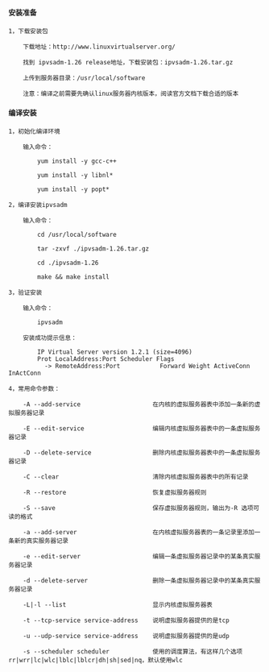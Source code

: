 
#### 安装准备

    1，下载安装包

        下载地址：http://www.linuxvirtualserver.org/

        找到 ipvsadm-1.26 release地址，下载安装包：ipvsadm-1.26.tar.gz

        上传到服务器目录：/usr/local/software

        注意：编译之前需要先确认linux服务器内核版本，阅读官方文档下载合适的版本

#### 编译安装

    1，初始化编译环境

        输入命令：

            yum install -y gcc-c++

            yum install -y libnl*

            yum install -y popt*

    2，编译安装ipvsadm

        输入命令：

            cd /usr/local/software

            tar -zxvf ./ipvsadm-1.26.tar.gz

            cd ./ipvsadm-1.26

            make && make install

    3，验证安装

        输入命令：

            ipvsadm

        安装成功提示信息：

            IP Virtual Server version 1.2.1 (size=4096)
            Prot LocalAddress:Port Scheduler Flags
              -> RemoteAddress:Port           Forward Weight ActiveConn InActConn

    4，常用命令参数：

        -A --add-service                    在内核的虚拟服务器表中添加一条新的虚拟服务器记录

        -E --edit-service                   编辑内核虚拟服务器表中的一条虚拟服务器记录

        -D --delete-service                 删除内核虚拟服务器表中的一条虚拟服务器记录

        -C --clear                          清除内核虚拟服务器表中的所有记录

        -R --restore                        恢复虚拟服务器规则

        -S --save                           保存虚拟服务器规则，输出为-R 选项可读的格式

        -a --add-server                     在内核虚拟服务器表的一条记录里添加一条新的真实服务器记录

        -e --edit-server                    编辑一条虚拟服务器记录中的某条真实服务器记录

        -d --delete-server                  删除一条虚拟服务器记录中的某条真实服务器记录

        -L|-l --list                        显示内核虚拟服务器表

        -t --tcp-service service-address    说明虚拟服务器提供的是tcp

        -u --udp-service service-address    说明虚拟服务器提供的是udp

        -s --scheduler scheduler            使用的调度算法，有这样几个选项rr|wrr|lc|wlc|lblc|lblcr|dh|sh|sed|nq，默认使用wlc
